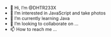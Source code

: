 - 👋 Hi, I’m @DHTR233X
- 👀 I’m interested in JavaScript and take photos
- 🌱 I’m currently learning Java
- 💞️ I’m looking to collaborate on ...
- 📫 How to reach me ...

<!---
DHTR233X/DHTR233X is a ✨ special ✨ repository because its `README.md` (this file) appears on your GitHub profile.
You can click the Preview link to take a look at your changes.
--->
